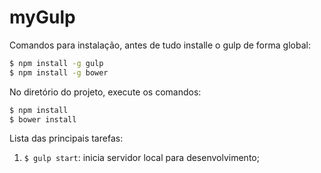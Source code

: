 # myGulp

Comandos para instalação, antes de tudo installe o gulp de forma global:

```sh
$ npm install -g gulp
$ npm install -g bower
```

No diretório do projeto, execute os comandos:

```sh
$ npm install
$ bower install
```

Lista das principais tarefas:

1. `$ gulp start`: inicia servidor local para desenvolvimento;